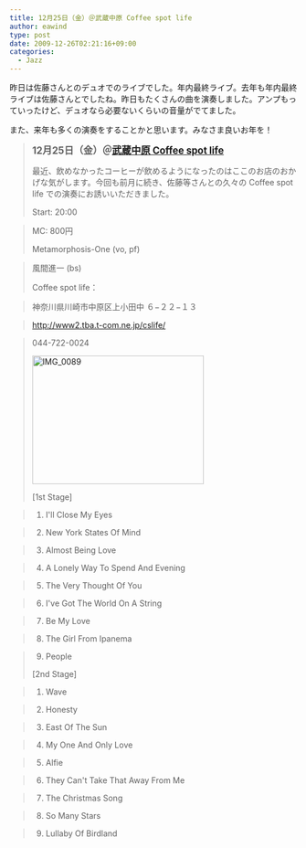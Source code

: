 ```yaml
---
title: 12月25日（金）＠武蔵中原 Coffee spot life
author: eawind
type: post
date: 2009-12-26T02:21:16+09:00
categories:
  - Jazz
---
```

昨日は佐藤さんとのデュオでのライブでした。年内最終ライブ。去年も年内最終ライブは佐藤さんとでしたね。昨日もたくさんの曲を演奏しました。アンプもっていったけど、デュオなら必要ないくらいの音量がでてました。

また、来年も多くの演奏をすることかと思います。みなさま良いお年を！

> **<big>12月25日（金）＠<a href="http://www2.tba.t-com.ne.jp/cslife/" target="_blank" rel="noopener noreferrer">武蔵中原 Coffee spot life</a></big>**
>
> 最近、飲めなかったコーヒーが飲めるようになったのはここのお店のおかげな気がします。今回も前月に続き、佐藤等さんとの久々の Coffee spot life での演奏にお誘いいただきました。
>
> Start: 20:00

> MC: 800円
>
> Metamorphosis-One (vo, pf)

> 風間進一 (bs)
>
> Coffee spot life：

> 神奈川県川崎市中原区上小田中 ６−２２−１３

> <a href="http://www2.tba.t-com.ne.jp/cslife/" target="_blank" rel="noopener noreferrer">http://www2.tba.t-com.ne.jp/cslife/</a>

> 044-722-0024
>
> <span class="mt-enclosure mt-enclosure-image" style="display: inline;"><a href="/img/wp/2009/12/IMG_0089.jpg"><img class="alignnone size-medium wp-image-877" src="/img/wp/2009/12/IMG_0089.jpg" alt="IMG_0089" width="300" height="225" srcset="/img/wp/2009/12/IMG_0089.jpg 300w, /img/wp/2009/12/IMG_0089-1024x768.jpg 1024w" sizes="(max-width: 300px) 100vw, 300px" /></a></span>
>
> [1st Stage]

> 1. I'll Close My Eyes

> 2. New York States Of Mind

> 3. Almost Being Love

> 4. A Lonely Way To Spend And Evening

> 5. The Very Thought Of You

> 6. I've Got The World On A String

> 7. Be My Love

> 8. The Girl From Ipanema

> 9. People
>
> [2nd Stage]

> 1. Wave

> 2. Honesty

> 3. East Of The Sun

> 4. My One And Only Love

> 5. Alfie

> 6. They Can't Take That Away From Me

> 7. The Christmas Song

> 8. So Many Stars

> 9. Lullaby Of Birdland
